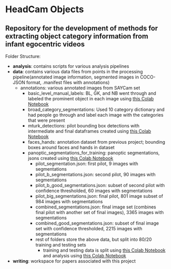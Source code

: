 # HeadCam Objects
## Repository for the development of methods for extracting object category information from infant egocentric videos

Folder Structure:
<ul>
  <li><b>analysis</b>: contains scripts for various analysis pipelines</li>
  <li><b>data</b>: contains various data files from points in the processing pipeline(annotated image information, segmented images in COCO-JSON format, .manifest files with annotations)
    <ul>
      <li>annotations: various annotated images from SAYCam set
        <ul>
          <li>basic_level_manual_labels: BL, GK, and NB went through and labeled the prominent object in each image using <a href="https://colab.research.google.com/drive/1xnI6jvErTYNaMabjuHsuq1HzfbVWNw_w"> this Colab Notebook</a> </li>
          <li>broad_category_segmentations: Used 10 category dictionary and had people go through and label each image with the categories that were present</li>
          <li>mturk_detections: pilot bounding box detections with intermediate and final dataframes created using <a href="https://colab.research.google.com/drive/11kWilpGUWw8Ds3lo60hj8whZJcqELEez"> this Colab Notebook</a>
          <li>faces_hands: annotation dataset from previous project; bounding boxes around faces and hands in dataset</li>
          <li>panoptic_segmentations_for_training: panoptic segmentations, jsons created using <a href="https://colab.research.google.com/drive/1a0g9QEnDoq7K4Hii5Jf73s2iFVBqLXUj"> this Colab Notebook</a>
            <ul>
              <li>pilot_segmentation.json: first pilot, 9 images with segmentations</li>
              <li>pilot_b_segmentations.json: second pilot, 90 images with segmentations</li>
              <li>pilot_b_good_segmentations.json: subset of second pilot with confidence thresholded, 60 images with segmentations</li>
              <li>pilot_big_segmentations.json: final pilot, 801 image subset of 984 images with segmentations</li>
              <li>combined_segmentations.json: final image set (combines final pilot with another set of final images), 3365 images with segmentations</li>
              <li>combined_good_segmentations.json: subset of final image set with confidence thresholded, 2215 images with segmentations</li>
              <li>rest of folders store the above data, but split into 80/20 training and testing sets
                <ul>
                  <li>training and testing data is split using <a href="https://colab.research.google.com/drive/1D0P9Zka_bMwsZQsvupot7JyGHfFHnlQa"> this Colab Notebook</a> and analysis using <a href="https://colab.research.google.com/drive/1TxJzjCNijwTJzMLsaKdOkfQ9VUou91kT"> this Colab Notebook</a>
                </ul> 
              </li>
            </ul>
          </li>
        </ul>
      </li>
    </ul>
  </li>
  <li> <b>writing</b>: workspace for papers associated with this project </li>

</ul>
